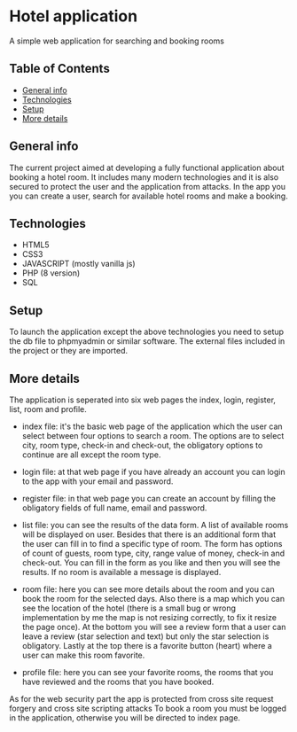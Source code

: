 # Hotel application

A simple web application for searching and booking rooms

## Table of Contents
* [General info](#general-info)
* [Technologies](#technologies)
* [Setup](#setup)
* [More details](#more-details)


## General info

The current project aimed at developing a fully functional application about booking a hotel room. It includes many modern technologies and it is also secured to protect the user and the application from attacks. In the app you you can create a user, search for available hotel rooms and make a booking.

## Technologies

* HTML5
* CSS3
* JAVASCRIPT (mostly vanilla js)
* PHP (8 version)
* SQL

## Setup

To launch the application except the above technologies you need to setup the db file to phpmyadmin or similar software. The external files included in the project or they are imported.

## More details

The application is seperated into six web pages the index, login, register, list, room and profile.
- index file: it's the basic web page of the application which the user can select between four options to search a room. The options are to select city, room type, check-in and check-out, the obligatory options to continue are all except the room type.

- login file: at that web page if you have already an account you can login to the app with your email and password.

- register file: in that web page you can create an account by filling the obligatory fields of full name, email and password.

- list file: you can see the results of the data form. A list of available rooms will be displayed on user. Besides that there is an additional form that the user can fill in to find a specific type of room. The form has options of count of guests, room type, city, range value of money, check-in and check-out. You can fill in the form as you like and then you will see the results. If no room is available a message is displayed.

- room file: here you can see more details about the room and you can book the room for the selected days. Also there is a map which you can see the location of the hotel (there is a small bug or wrong implementation by me the map is not resizing correctly, to fix it resize the page once). At the bottom you will see a review form that a user can leave a review  (star selection and text) but only the star selection is obligatory. Lastly at the top there is a favorite button (heart) where a user can make this room favorite.

- profile file: here you can see your favorite rooms, the rooms that you have reviewed and the rooms that you have booked.

As for the web security part the app is protected from cross site request forgery and cross site scripting attacks
To book a room you must be logged in the application, otherwise you will be directed to index page. 